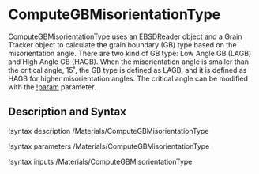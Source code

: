 # ComputeGBMisorientationType

ComputeGBMisorientationType uses an EBSDReader object and a Grain Tracker object to calculate the grain boundary (GB) type based on the misorientation angle. There are two kind of GB type: Low Angle GB (LAGB) and High Angle GB (HAGB). When the misorientation angle is smaller than the critical angle, 15˚, the GB type is defined as LAGB, and it is defined as HAGB for higher misorientation angles. The critical angle can be modified with the [!param](/Materials/ComputeGBMisorientationType/angle_threshold) parameter. 

## Description and Syntax

!syntax description /Materials/ComputeGBMisorientationType

!syntax parameters /Materials/ComputeGBMisorientationType

!syntax inputs /Materials/ComputeGBMisorientationType